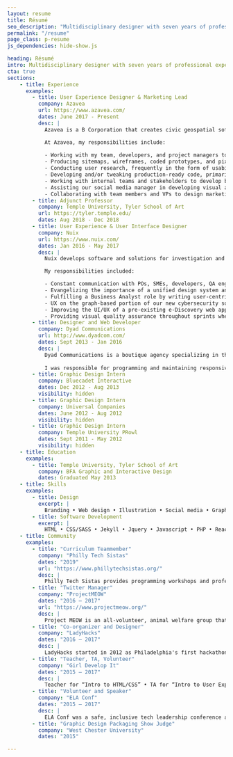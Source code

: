 ```yaml
---
layout: resume
title: Résumé
seo_description: "Multidisciplinary designer with seven years of professional experience and demonstrated proficiency as a frontend web developer and product designer."
permalink: "/resume"
page_class: p-resume
js_dependencies: hide-show.js

heading: Résumé
intro: Multidisciplinary designer with seven years of professional experience and demonstrated proficiency as a frontend web developer and product designer.
cta: true
sections:
    - title: Experience
      examples:
        - title: User Experience Designer & Marketing Lead
          company: Azavea
          url: https://www.azavea.com/
          dates: June 2017 - Present
          desc: | 
            Azavea is a B Corporation that creates civic geospatial software and data analytics for the web. Our mission is to advance the state of the art in geospatial technology and apply it for civic, social, and environmental impact. 

            At Azavea, my responsibilities include:
            
            - Working with my team, developers, and project managers to design websites and web applications from a user-centric point of view. I work on a project from conception all the way through production.
            - Producing sitemaps, wireframes, coded prototypes, and pixel-perfect designs.
            - Conducting user research, frequently in the form of usability tests and user interviews.
            - Developing and/or tweaking production-ready code, primarily using HTML, CSS, and Javascript with an eye on accessibility and semantic markup.
            - Working with internal teams and stakeholders to develop branding for existing or new products.
            - Assisting our social media manager in developing visual assets.
            - Collaborating with team members and VPs to design marketing and internal collateral.
        - title: Adjunct Professor
          company: Temple University, Tyler School of Art
          url: https://tyler.temple.edu/
          dates: Aug 2018 - Dec 2018
        - title: User Experience & User Interface Designer
          company: Nuix
          url: https://www.nuix.com/
          dates: Jan 2016 - May 2017
          desc: |
            Nuix develops software and solutions for investigation and cybersecurity incident response.

            My responsibilities included: 

            - Constant communication with POs, SMEs, developers, QA engineers, and scrummasters in an Agile environment to produce wireframes and high-fidelity designs.
            - Evangelizing the importance of a unified design system and presenting business reasons for developing a dynamic pattern library with our frontend development team.
            - Fulfilling a Business Analyst role by writing user-centric tickets in Jira.
            - UX on the graph-based portion of our new cybersecurity software which required directly interfacing with UK-based colleagues, designing wireframes and high-fidelities alongside developers, and documenting features in Confluence for QA and those outside of the scrum team.
            - Improving the UI/UX of a pre-existing e-Discovery web application.
            - Providing visual quality assurance throughout sprints where needed.
        - title: Designer and Web Developer
          company: Dyad Communications
          url: http://www.dyadcom.com/
          dates: Sept 2013 - Jan 2016
          desc: |
            Dyad Communications is a boutique agency specializing in the delivery of web experiences for high-end architects and interior designers. My role included a significant amount of direct client interaction throughout the design, development and delivery process as well as the mentoring of Dyad’s more junior developers.
            
            I was responsible for programming and maintaining responsive websites using HTML5, CSS3, jQuery, the Sencha Touch framework, PHP and PHP-based content management systems. Beyond my day-to-day duties, I championed and managed Dyad’s migration from SVN to Git version control and the company’s transition from the ExpressionEngine content management system to WordPress.
        - title: Graphic Design Intern
          company: Bluecadet Interactive
          dates: Dec 2012 - Aug 2013
          visibility: hidden
        - title: Graphic Design Intern
          company: Universal Companies
          dates: June 2012 - Aug 2012
          visibility: hidden
        - title: Graphic Design Intern
          company: Temple University PRowl
          dates: Sept 2011 - May 2012
          visibility: hidden
    - title: Education
      examples: 
        - title: Temple University, Tyler School of Art
          company: BFA Graphic and Interactive Design
          dates: Graduated May 2013
    - title: Skills
      examples:
        - title: Design
          excerpt: |
            Branding • Web design • Illustration • Social media • Graphic design • Usability testing • User interviews • Wireframing • Pixel-perfect interface design • Photoshop • Illustrator • InDesign • AfterEffects • Sketch
        - title: Software Development
          excerpt: |
            HTML • CSS/SASS • Jekyll • Jquery • Javascript • PHP • React • GIT
    - title: Community
      examples:
        - title: "Curriculum Teammember"
          company: "Philly Tech Sistas"
          dates: "2019"
          url: "https://www.phillytechsistas.org/"
          desc: |
            Philly Tech Sistas provides programming workshops and professional development events for women of color. I joined the curriculum team for their first year of classes in 2019. On that team, provided input and feedback on courses created by other team-members, co-wrote the first part of the HTML and CSS course and co-taught the first iteration of the class.
        - title: "Twitter Manager"
          company: "ProjectMEOW"
          dates: "2016 – 2017"
          url: "https://www.projectmeow.org/"
          desc: | 
            Project MEOW is an all-volunteer, animal welfare group that helps residents humanely reduce their feral and stray cat populations. I worked with the organization as their Twitter Manager in 2016 and 2017 and worked with their Executive Director on a poster campaign.
        - title: "Co-organizer and Designer"
          company: "LadyHacks"
          dates: "2016 – 2017"
          desc: |
            LadyHacks started in 2012 as Philadelphia's first hackathon for women. I was a co-organizer in 2016 and 2017. In addition to working with the rest of the team on planning and executing the event, I was responsible for designing and developing its identity and website.
        - title: "Teacher, TA, Volunteer"
          company: "Girl Develop It"
          dates: "2015 – 2017"
          desc: |
            Teacher for “Intro to HTML/CSS” • TA for “Intro to User Experience” and “Intro to Writing SVG”
        - title: "Volunteer and Speaker"
          company: "ELA Conf"
          dates: "2015 – 2017"
          desc: |
            ELA Conf was a safe, inclusive tech leadership conference and community for adult womxn, trans men, and genderqueer people to connect. I volunteered at the conference in 2015 and 2016, and also gave two talks, one about toxic workplaces at the 2017 conference and another called “Teaching with Illustrations” in 2015.
        - title: "Graphic Design Packaging Show Judge"
          company: "West Chester University"
          dates: "2015"

---
```


